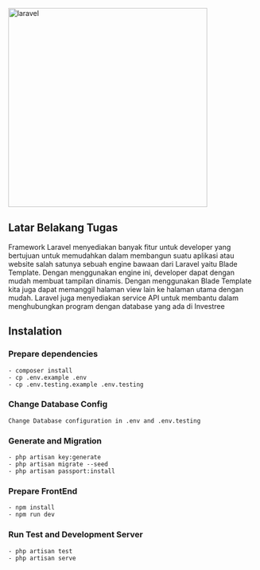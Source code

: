 <p>
    <a href="https://laravel.com" target="_blank">
        <img src="https://raw.githubusercontent.com/laravel/art/master/logo-lockup/5%20SVG/2%20CMYK/1%20Full%20Color/laravel-logolockup-cmyk-red.svg" width="400" alt="laravel">
    </a>
</p>

## Latar Belakang Tugas

Framework Laravel menyediakan banyak fitur untuk developer yang bertujuan untuk memudahkan dalam membangun suatu aplikasi atau website salah satunya sebuah engine bawaan dari Laravel yaitu Blade Template. Dengan menggunakan engine ini, developer dapat dengan mudah membuat tampilan dinamis. Dengan menggunakan Blade Template kita juga dapat memanggil halaman view lain ke halaman utama dengan mudah. Laravel juga menyediakan service API untuk membantu dalam menghubungkan program dengan database yang ada di Investree 

## Instalation

### Prepare dependencies
    - composer install
    - cp .env.example .env
    - cp .env.testing.example .env.testing

### Change Database Config
    Change Database configuration in .env and .env.testing 

### Generate and Migration
    - php artisan key:generate
    - php artisan migrate --seed
    - php artisan passport:install

### Prepare FrontEnd
    - npm install
    - npm run dev

### Run Test and Development Server
    - php artisan test
    - php artisan serve

